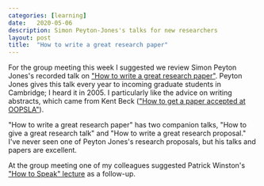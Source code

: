 ```yaml
---
categories: [learning]
date:   2020-05-06
description: Simon Peyton-Jones's talks for new researchers
layout: post
title:  "How to write a great research paper"
---
```


For the group meeting this week I suggested we review Simon Peyton Jones's recorded talk on ["How to write a great research paper"](https://www.microsoft.com/en-us/research/academic-program/write-great-research-paper/). Peyton Jones gives this talk every year to incoming graduate students in Cambridge; I heard it in 2005. I particularly like the advice on writing abstracts, which came from Kent Beck (["How to get a paper accepted at OOPSLA"](https://plg.uwaterloo.ca/~migod/research/beckOOPSLA.html)).

"How to write a great research paper" has two companion talks, "How to give a great research talk" and "How to write a great research proposal." I've never seen one of Peyton Jones's research proposals, but his talks and papers are excellent.

At the group meeting one of my colleagues suggested Patrick Winston's ["How to Speak" lecture](https://ocw.mit.edu/how_to_speak) as a follow-up.
